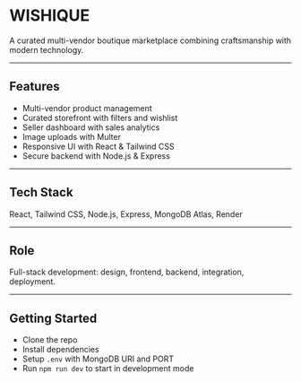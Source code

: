 # WISHIQUE

A curated multi-vendor boutique marketplace combining craftsmanship with modern technology.

---

## Features
- Multi-vendor product management  
- Curated storefront with filters and wishlist  
- Seller dashboard with sales analytics  
- Image uploads with Multer  
- Responsive UI with React & Tailwind CSS  
- Secure backend with Node.js & Express  

---

## Tech Stack
React, Tailwind CSS, Node.js, Express, MongoDB Atlas, Render

---

## Role
Full-stack development: design, frontend, backend, integration, deployment.

---

## Getting Started
- Clone the repo  
- Install dependencies  
- Setup `.env` with MongoDB URI and PORT  
- Run `npm run dev` to start in development mode  

